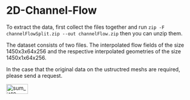 # 2D-Channel-Flow
To extract the data, first collect the files together and run `zip -F channelFlowSplit.zip --out channelFlow.zip` then you can unzip them.

The dataset consists of two files. The interpolated flow fields of the size 1450x3x64x256 and the respective interpolated geometries of the size 1450x1x64x256.

In the case that the original data on the ustructred meshs are required, please send a request.

<img src="http://www.sciweavers.org/tex2img.php?eq=sum_i%5E10&bc=White&fc=Black&im=jpg&fs=12&ff=arev&edit=0" align="center" border="0" alt="sum_i^10" width="58" height="26" />
